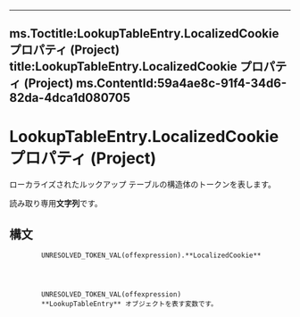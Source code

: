

---
ms.Toctitle:LookupTableEntry.LocalizedCookie プロパティ (Project)
title:LookupTableEntry.LocalizedCookie プロパティ (Project)
ms.ContentId:59a4ae8c-91f4-34d6-82da-4dca1d080705
---
# LookupTableEntry.LocalizedCookie プロパティ (Project)




ローカライズされたルックアップ テーブルの構造体のトークンを表します。

読み取り専用**文字列**です。

## 構文

            UNRESOLVED_TOKEN_VAL(offexpression).**LocalizedCookie**




            UNRESOLVED_TOKEN_VAL(offexpression)
            **LookupTableEntry** オブジェクトを表す変数です。





